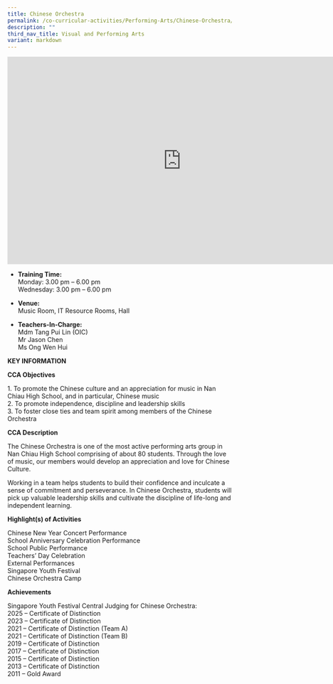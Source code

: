 ```yaml
---
title: Chinese Orchestra
permalink: /co-curricular-activities/Performing-Arts/Chinese-Orchestra/
description: ""
third_nav_title: Visual and Performing Arts
variant: markdown
---
```

<iframe allowfullscreen="true" height="467" width="780" frameborder="0" src="https://docs.google.com/presentation/d/1_PM2Xfx3GhHZKEY49tDylBaxtDTKhQopl_R9dsLAho4/embed?start=true&amp;loop=true&amp;delayms=5000"></iframe>

*   **Training Time:**<br> Monday:  3.00 pm – 6.00 pm  
    Wednesday:  3.00 pm – 6.00 pm  
    
*  **Venue:**<br> Music Room,  IT Resource Rooms, Hall

*  **Teachers-In-Charge:**<br> 
Mdm Tang Pui Lin (OIC)<br>
Mr Jason Chen<br>
Ms Ong Wen Hui 
		
**KEY INFORMATION**

**CCA Objectives**

1\. To promote the Chinese culture and an appreciation for music in Nan Chiau High School, and in particular, Chinese music<br>
2\. To promote independence, discipline and leadership skills<br>
3\. To foster close ties and team spirit among members of the Chinese Orchestra

**CCA Description**

The Chinese Orchestra is one of the most active performing arts group in Nan Chiau High School comprising of about 80 students. Through the love of music, our members would develop an appreciation and love for Chinese Culture.<br>

Working in a team helps students to build their confidence and inculcate a sense of commitment and perseverance. In Chinese Orchestra, students will pick up valuable leadership skills and cultivate the discipline of life-long and independent learning.<br>

**Highlight(s) of Activities**<br>

Chinese New Year Concert Performance<br>
School Anniversary Celebration Performance<br>
School Public Performance<br>
Teachers’ Day Celebration<br>
External Performances<br>
Singapore Youth Festival<br>
Chinese Orchestra Camp

**Achievements**

Singapore Youth Festival Central Judging for Chinese Orchestra:<br>
2025 – Certificate of Distinction<br>
2023 – Certificate of Distinction<br>
2021 – Certificate of Distinction (Team A)<br>
2021 – Certificate of Distinction (Team B)<br>
2019 – Certificate of Distinction<br>
2017 – Certificate of Distinction<br>
2015 – Certificate of Distinction<br>
2013 – Certificate of Distinction<br>
2011 – Gold Award